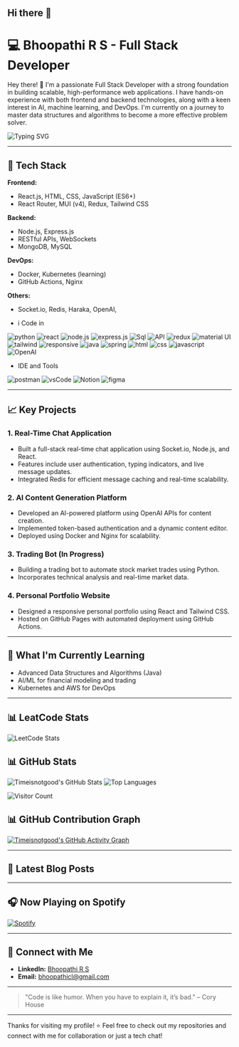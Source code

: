 ## Hi there 👋

<!--
**timeisnotgood/timeisnotgood** is a ✨ _special_ ✨ repository because its `README.md` (this file) appears on your GitHub profile.

Here are some ideas to get you started:

- 🔭 I’m currently working on ...
- 🌱 I’m currently learning ...
- 👯 I’m looking to collaborate on ...
- 🤔 I’m looking for help with ...
- 💬 Ask me about ...
- 📫 How to reach me: ...
- 😄 Pronouns: ...
- ⚡ Fun fact: ...
-->

# 💻 **Bhoopathi R S - Full Stack Developer**

Hey there! 👋 I'm a passionate Full Stack Developer with a strong foundation in building scalable, high-performance web applications. I have hands-on experience with both frontend and backend technologies, along with a keen interest in AI, machine learning, and DevOps. I'm currently on a journey to master data structures and algorithms to become a more effective problem solver.

![Typing SVG](https://readme-typing-svg.herokuapp.com?lines=Full+Stack+Developer;AI/ML+Enthusiast;Open+Source+Contributor;Lifelong+Learner\&center=true\&width=500)

---

## 🚀 **Tech Stack**

**Frontend:**

* React.js, HTML, CSS, JavaScript (ES6+)
* React Router, MUI (v4), Redux, Tailwind CSS

**Backend:**

* Node.js, Express.js
* RESTful APIs, WebSockets
* MongoDB, MySQL

**DevOps:**

* Docker, Kubernetes (learning)
* GitHub Actions, Nginx

**Others:**

* Socket.io, Redis, Haraka, OpenAI, 

* i Code in

![python](https://img.icons8.com/?size=50&id=13441&format=png&color=000000)
![react](https://img.icons8.com/?size=50&id=123603&format=png&color=000000)
![node.js](https://img.icons8.com/?size=50&id=54087&format=png&color=000000)
![express.js](https://img.icons8.com/?size=50&id=kg46nzoJrmTR&format=png&color=000000)
![Sql](https://img.icons8.com/?size=50&id=J6KcaRLsTgpZ&format=png&color=000000)
![API](https://img.icons8.com/?size=100&id=121837&format=png&color=000000)
![redux](https://img.icons8.com/?size=50&id=b6vIINYN0kfW&format=png&color=000000)
![material UI](https://img.icons8.com/?size=50&id=gFw7X5Tbl3ss&format=png&color=000000)
![tailwind](https://img.icons8.com/?size=50&id=CIAZz2CYc6Kc&format=png&color=000000)
![responsive](https://img.icons8.com/?size=50&id=55046&format=png&color=000000)
![java](https://img.icons8.com/?size=50&id=13679&format=png&color=000000)
![spring](https://img.icons8.com/?size=50&id=90519&format=png&color=000000)
![html](https://img.icons8.com/?size=50&id=20909&format=png&color=000000)
![css](https://img.icons8.com/?size=50&id=YjeKwnSQIBUq&format=png&color=000000)
![javascript](https://img.icons8.com/?size=50&id=108784&format=png&color=000000)
![OpenAI](https://img.icons8.com/?size=50&id=ka3InxFU3QZa&format=png&color=000000)

* IDE and Tools 

![postman](https://img.icons8.com/?size=50&id=EPbEfEa7o8CB&format=png&color=000000)
![vsCode](https://img.icons8.com/?size=50&id=0OQR1FYCuA9f&format=png&color=000000)
![Notion](https://img.icons8.com/?size=50&id=nZoJhBpPfVev&format=png&color=000000)
![figma](https://img.icons8.com/?size=50&id=W0YEwBDDfTeu&format=png&color=000000)


---

## 📈 **Key Projects**

### **1. Real-Time Chat Application**

* Built a full-stack real-time chat application using Socket.io, Node.js, and React.
* Features include user authentication, typing indicators, and live message updates.
* Integrated Redis for efficient message caching and real-time scalability.

### **2. AI Content Generation Platform**

* Developed an AI-powered platform using OpenAI APIs for content creation.
* Implemented token-based authentication and a dynamic content editor.
* Deployed using Docker and Nginx for scalability.

### **3. Trading Bot (In Progress)**

* Building a trading bot to automate stock market trades using Python.
* Incorporates technical analysis and real-time market data.

### **4. Personal Portfolio Website**

* Designed a responsive personal portfolio using React and Tailwind CSS.
* Hosted on GitHub Pages with automated deployment using GitHub Actions.

---

## 🌱 **What I'm Currently Learning**

* Advanced Data Structures and Algorithms (Java)
* AI/ML for financial modeling and trading
* Kubernetes and AWS for DevOps

---

## 📊 **LeatCode Stats**

![LeetCode Stats](https://leetcard.jacoblin.cool/bhoopathi_Sundarasamy?theme=catppuccinMocha&font=Port%20Lligat%20Sans&ext=heatmap)

## 📊 **GitHub Stats**

![Timeisnotgood's GitHub Stats](https://github-readme-stats.vercel.app/api?username=timeisnotgood\&show_icons=true\&theme=github_dark_dimmed)
![Top Languages](https://github-readme-stats.vercel.app/api/top-langs/?username=timeisnotgood\&layout=compact\&theme=github_dark_dimmed)

![Visitor Count](https://komarev.com/ghpvc/?username=timeisnotgood\&color=blue)

## 📊 **GitHub Contribution Graph**

[![Timeisnotgood's GitHub Activity Graph](https://github-readme-activity-graph.cyclic.app/graph?username=timeisnotgood&theme=react-dark&hide_border=true)](https://github.com/timeisnotgood)


---

## 📕 Latest Blog Posts

<!-- BLOG-POST-LIST:START -->

<!-- BLOG-POST-LIST:END -->

---

## 🎧 Now Playing on Spotify

[![Spotify](https://novatorem.vercel.app/api/spotify)](https://open.spotify.com/user/timeisnotgood)

---

## 🤝 **Connect with Me**

- **LinkedIn:** [Bhoopathi R S](https://www.linkedin.com/in/bhoopathirs/)
- **Email:** [bhoopathicl@gmail.com](mailto:bhoopathicl@gmail.com)
<!-- * Portfolio: [Your Portfolio Link](https://your-portfolio.com) -->

---

> "Code is like humor. When you have to explain it, it’s bad." – Cory House

---

Thanks for visiting my profile! ⭐ Feel free to check out my repositories and connect with me for collaboration or just a tech chat!
